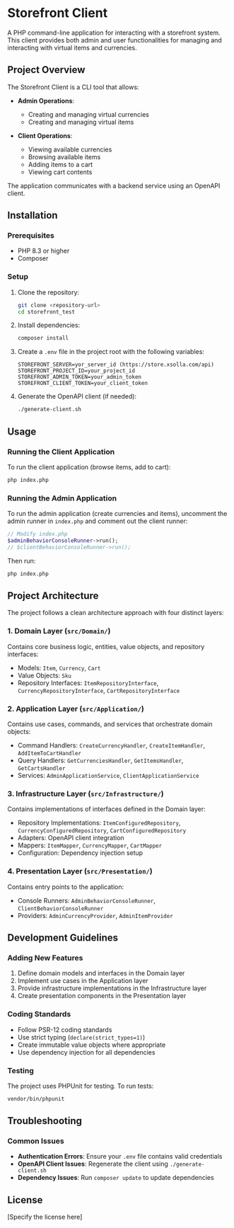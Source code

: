 # Storefront Client

A PHP command-line application for interacting with a storefront system. This client provides both admin and user
functionalities for managing and interacting with virtual items and currencies.

## Project Overview

The Storefront Client is a CLI tool that allows:

- **Admin Operations**:
    - Creating and managing virtual currencies
    - Creating and managing virtual items

- **Client Operations**:
    - Viewing available currencies
    - Browsing available items
    - Adding items to a cart
    - Viewing cart contents

The application communicates with a backend service using an OpenAPI client.

## Installation

### Prerequisites

- PHP 8.3 or higher
- Composer

### Setup

1. Clone the repository:
   ```bash
   git clone <repository-url>
   cd storefront_test
   ```

2. Install dependencies:
   ```bash
   composer install
   ```

3. Create a `.env` file in the project root with the following variables:
   ```
   STOREFRONT_SERVER=yor_server_id (https://store.xsolla.com/api)
   STOREFRONT_PROJECT_ID=your_project_id
   STOREFRONT_ADMIN_TOKEN=your_admin_token
   STOREFRONT_CLIENT_TOKEN=your_client_token
   ```

4. Generate the OpenAPI client (if needed):
   ```bash
   ./generate-client.sh
   ```

## Usage

### Running the Client Application

To run the client application (browse items, add to cart):

```bash
php index.php
```

### Running the Admin Application

To run the admin application (create currencies and items), uncomment the admin runner in `index.php` and comment out
the client runner:

```php
// Modify index.php
$adminBehaviorConsoleRunner->run();
// $clientBehaviorConsoleRunner->run();
```

Then run:

```bash
php index.php
```

## Project Architecture

The project follows a clean architecture approach with four distinct layers:

### 1. Domain Layer (`src/Domain/`)

Contains core business logic, entities, value objects, and repository interfaces:

- Models: `Item`, `Currency`, `Cart`
- Value Objects: `Sku`
- Repository Interfaces: `ItemRepositoryInterface`, `CurrencyRepositoryInterface`, `CartRepositoryInterface`

### 2. Application Layer (`src/Application/`)

Contains use cases, commands, and services that orchestrate domain objects:

- Command Handlers: `CreateCurrencyHandler`, `CreateItemHandler`, `AddItemToCartHandler`
- Query Handlers: `GetCurrenciesHandler`, `GetItemsHandler`, `GetCartsHandler`
- Services: `AdminApplicationService`, `ClientApplicationService`

### 3. Infrastructure Layer (`src/Infrastructure/`)

Contains implementations of interfaces defined in the Domain layer:

- Repository Implementations: `ItemConfiguredRepository`, `CurrencyConfiguredRepository`, `CartConfiguredRepository`
- Adapters: OpenAPI client integration
- Mappers: `ItemMapper`, `CurrencyMapper`, `CartMapper`
- Configuration: Dependency injection setup

### 4. Presentation Layer (`src/Presentation/`)

Contains entry points to the application:

- Console Runners: `AdminBehaviorConsoleRunner`, `ClientBehaviorConsoleRunner`
- Providers: `AdminCurrencyProvider`, `AdminItemProvider`

## Development Guidelines

### Adding New Features

1. Define domain models and interfaces in the Domain layer
2. Implement use cases in the Application layer
3. Provide infrastructure implementations in the Infrastructure layer
4. Create presentation components in the Presentation layer

### Coding Standards

- Follow PSR-12 coding standards
- Use strict typing (`declare(strict_types=1)`)
- Create immutable value objects where appropriate
- Use dependency injection for all dependencies

### Testing

The project uses PHPUnit for testing. To run tests:

```bash
vendor/bin/phpunit
```

## Troubleshooting

### Common Issues

- **Authentication Errors**: Ensure your `.env` file contains valid credentials
- **OpenAPI Client Issues**: Regenerate the client using `./generate-client.sh`
- **Dependency Issues**: Run `composer update` to update dependencies

## License

[Specify the license here]